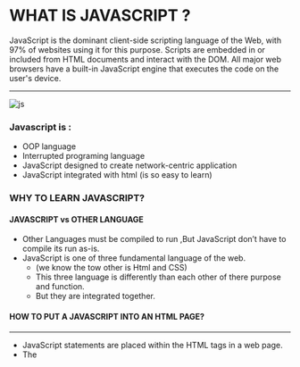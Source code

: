 # WHAT IS JAVASCRIPT ?

JavaScript is the dominant client-side scripting language of the Web, with 97% of websites using it for this purpose. Scripts are embedded in or included from HTML documents and interact with the DOM. All major web browsers have a built-in JavaScript engine that executes the code on the user's device.

-----------------------------

![js](https://cdn.iconscout.com/icon/free/png-256/javascript-2038874-1720087.png)


### Javascript is :

* OOP language 
* Interrupted programing language
* JavaScript designed to  create network-centric application 
* JavaScript integrated with html (is so easy to learn)


### WHY TO LEARN JAVASCRIPT? 

#### JAVASCRIPT vs OTHER LANGUAGE

* Other Languages must be compiled to run ,But JavaScript don’t have to compile its run as-is.
* JavaScript is one of three fundamental language of the web.
  * (we know the tow other is Html and CSS)
  * This three language is differently than  each other  of there purpose and function.
  * But they are integrated together.


#### HOW TO PUT A JAVASCRIPT INTO AN HTML PAGE? 

------------------------

* JavaScript statements are placed within the <script>... </script> HTML tags in a web page.
* The <script> tag alerts the browser program to start interpreting all the text between these tags as a script. A simple syntax of your JavaScript will appear as follows.
* The script tag takes two important attributes −
   -  Language − its value will be javascript. 
   -  Type − the value should be set to "text/javascript".

-----------------------

#### EXTERNAL JAVASCRIPT

Scripts can also be placed in external files:

the file extension is  .js.

The why to link he external file with the html file :

     <script src="myScript.js"></script> 

External JavaScript Advantages
Placing scripts in external files has some advantages:
It separates HTML and code
It makes HTML and JavaScript easier to read and maintain
Cached JavaScript files can speed up page loads



 *to learn more check this [link](https://www.w3schools.com/js/js_variables.asp) * 
